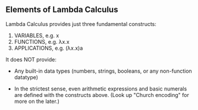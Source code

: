 ## Elements of Lambda Calculus

Lambda Calculus provides just three fundamental constructs:

1. VARIABLES, e.g. x
2. FUNCTIONS, e.g. λx.x
3. APPLICATIONS, e.g. (λx.x)a

It does NOT provide:

- Any built-in data types (numbers, strings, booleans, or any non-function datatype)

- In the strictest sense, even arithmetic expressions and basic numerals are defined with the constructs above. (Look up "Church encoding" for more on the later.)
